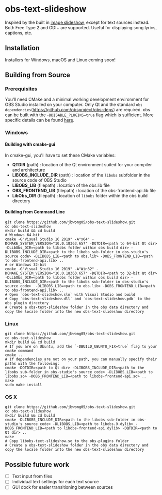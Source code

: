 # obs-text-slideshow

Inspired by the built in [image slideshow](https://github.com/obsproject/obs-studio/blob/master/plugins/image-source/obs-slideshow.c), except for text sources instead. Both Free Type 2 and GDI+ are supported. Useful for displaying song lyrics, captions, etc.

## Installation
Installers for Windows, macOS and Linux coming soon!

## Building from Source

### Prerequisites
You'll need CMake and a minimal working development environment for OBS Studio installed on your computer. Only Qt and the standard `obs dependencies`(https://github.com/obsproject/obs-deps) are required. obs can be built with the `-DDISABLE_PLUGINS=true` flag which is sufficient. More specific details can be found [here](https://github.com/obsproject/obs-studio/wiki/Install-Instructions#windows-build-directions).

### Windows
#### Building with cmake-gui
In cmake-gui, you'll have to set these CMake variables:
- **QTDIR** (path) : location of the Qt environment suited for your compiler and architecture
- **LIBOBS_INCLUDE_DIR** (path) : location of the `libobs` subfolder in the source code of OBS Studio
- **LIBOBS_LIB** (filepath) : location of the obs.lib file
- **OBS_FRONTEND_LIB** (filepath) : location of the obs-frontend-api.lib file
- **LibObs_DIR** (filepath) : location of `libobs` folder within the obs build directory

#### Building from Command Line
```
git clone https://github.com/jbwong05/obs-text-slideshow.git
cd obs-text-slideshow
mkdir build && cd build
# Windows 64-bit
cmake -G"Visual Studio 16 2019" -A"x64" -DCMAKE_SYSTEM_VERSION="10.0.18363.657" -DQTDIR=<path to 64-bit Qt dir> -DLibObs_DIR=<path to libobs folder within obs build dir> -DLIBOBS_INCLUDE_DIR=<path to the libobs sub-folder in obs-studio's source code> -DLIBOBS_LIB=<path to obs.lib> -DOBS_FRONTEND_LIB=<path to obs-frontend-api.lib> ..
# or Windows 32-bit
cmake -G"Visual Studio 16 2019" -A"Win32" -DCMAKE_SYSTEM_VERSION="10.0.18363.657" -DQTDIR=<path to 32-bit Qt dir> -DLibObs_DIR=<path to libobs folder within obs build dir> -DLIBOBS_INCLUDE_DIR=<path to the libobs sub-folder in obs-studio's source code>  -DLIBOBS_LIB=<path to obs.lib> -DOBS_FRONTEND_LIB=<path to obs-frontend-api.lib> ..
# Open `obs-text-slideshow.sln` with Visual Studio and build
# Copy `obs-text-slideshow.dll` and `obs-text-slideshow.pdb` to the obs plugin directory
# Create a obs-text-slideshow folder in the obs data directory and copy the locale folder into the new obs-text-slideshow directory
```

### Linux
```
git clone https://github.com/jbwong05/obs-text-slideshow.git
cd obs-text-slideshow
mkdir build && cd build
# If you are on Ubuntu, add the `-DBUILD_UBUNTU_FIX=true` flag to your cmake command
cmake ..
# If dependencies are not on your path, you can manually specify their paths with the following:
cmake -DQTDIR=<path to Qt dir> -DLIBOBS_INCLUDE_DIR=<path to the libobs sub-folder in obs-studio's source code> -DLIBOBS_LIB=<path to libobs.so> -DOBS_FRONTEND_LIB=<path to libobs-frontend-api.so> ..
make
sudo make install
```

### OS X
```
git clone https://github.com/jbwong05/obs-text-slideshow.git
cd obs-text-slideshow
mkdir build && cd build
cmake -DLIBOBS_INCLUDE_DIR=<path to the libobs sub-folder in obs-studio's source code> -DLIBOBS_LIB=<path to libobs.0.dylib> -DOBS_FRONTEND_LIB=<path to libobs-frontend-api.dylib> -DQTDIR=<path to Qt dir> ..
make
# Copy libobs-text-slideshow.so to the obs-plugins folder
# Create a obs-text-slideshow folder in the obs data directory and copy the locale folder into the new obs-text-slideshow directory
```

## Possible future work
- [ ] Text input from files
- [ ] Individual text settings for each text source
- [ ] GUI dock for easier transitioning between sources
